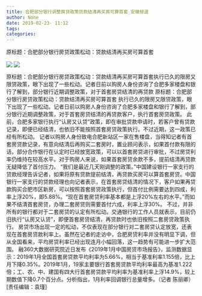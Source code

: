 ```yaml
---
title: 合肥部分银行调整房贷政策贷款结清再买房可算首套_安徽频道
author: None
date: 2019-02-23- 11:12
tags: 
categories: 
---
```

原标题：合肥部分银行房贷政策松动：贷款结清再买房可算首套
<!-- more -->
                
<img align="center" border="0" src="http://p3.ifengimg.com/a/2019_08/afd54ae9c98d25f_size69_w700_h501.jpg" />
                
<img align="center" border="0" src="http://p2.ifengimg.com/a/2016/0810/204c433878d5cf9size1_w16_h16.png" />
            
原标题：合肥部分银行房贷政策松动：贷款结清再买房可算首套执行已久的限房又限贷政策，眼下出现了一些松动。记者日前以购房人身份咨询了合肥多家楼盘和银行了解到，部分银行近期调整政策，对于首套房贷结清的再贷款
原标题：合肥部分银行房贷政策松动：贷款结清再买房可算首套
执行已久的限房又限贷政策，眼下出现了一些松动。记者日前以购房人身份咨询了合肥多家楼盘和银行了解到，部分银行近期调整政策，对于首套房贷结清的再贷款客户，执行首套房贷政策。
此前，合肥多家银行执行“认房又认贷”政策，即在审批贷款申请时，若客户曾有贷款记录，即便已经结清，也依旧不能按照首套房贷政策执行。不过近期，这一政策已经有所松动。
记者以购房人身份致电合肥新站区一家在售楼盘，当得知记者有首套房贷款记录，有意向结清后再购买二套房时，置业顾问表示，如果首付款有限的话，部分合作银行在认定时已经放宽政策，可以以首套房贷进行审批，不过房贷利率仍维持在较高水平。对于购房人来说，如果首套房贷余款不多，提前结清再贷款无疑降低了首付压力。
“我们是最近几天刚调整的政策。”中国建设银行一家支行的贷款经理告诉记者，如果将原有贷款提前结清，再贷款买房可以算首套房贷。中国银行一家支行的贷款经理也向记者表示，在首套房贷结清的情况下，客户如果再贷款购买合肥市区新房，可以按照首套房贷政策执行，但首付比例需要达到四成，利率上浮20%，即5.88%。“现在首套房贷利率基本都是上浮20%左右的水平。”而如果不结清首套房贷，办理二套房贷则需要首付六成，利率上浮30%。
不过，并非所有的银行都对于二套房贷的认定有所松动。交通银行的工作人员就表示，目前仍旧执行“认房又认贷”，即便首套房贷结清，再贷款时也依旧按照二套房贷政策执行。
房贷市场出现一定的松动，不仅表现在部分银行对二套房贷认定放宽，还表现在首套房贷款利率上。虽然在记者的走访中，合肥房贷利率并没有明显下调，但从全国看来，平均房贷利率已经出现连月小幅回落，这一趋势有可能进一步扩大范围。
融360大数据研究院近日发布《2019年1月中国房贷市场报告》，监测数据显示：2019年1月全国首套房贷款平均利率为5.66%，相当于基准利率1.155倍，比上月下降0.35%。2019年1月，19家主要银行首套房贷款平均利率最高为基准1.222倍；工、农、中、建国有四大行首套房贷款平均利率为基准利率上浮14.9%，较上期数值下降0.7个百分点。分析指出，1月利率回调银行总量增多。（记者 陈丽卿）
[责任编辑：袁瑾]
            
